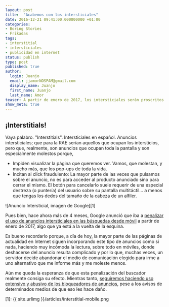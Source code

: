 ```yaml
---
layout: post
title:  "Acabemos con los intersticiales"
date: 2016-12-21 09:41:00.000000000 +01:00
categories:
- Boring Stories
- Frikadas
tags:
- interstitial
- intersticiales
- publicidad en internet
status: publish
type: post
published: true
author:
  login: Juanjo
  email: jjamorNOSPAM@gmail.com
  display_name: Juanjo
  first_name: Juanjo
  last_name: Amor
teaser: A partir de enero de 2017, los intersticiales serán proscritos por Google
show_meta: true
---
```


## ¡Interstitials! ##

Vaya palabro. "Interstitials". Intersticiales en español. Anuncios intersticiales; que para la
RAE serían aquellos que ocupan los intersticios, pero que, realmente, son
anuncios que ocupan toda la pantalla y son especialmente molestos porque,

 * Impiden visualizar la página que queremos ver. Vamos, que molestan, y mucho más, que los pop-ups de toda la vida.
 * Incitan al click fraudulento: La mayor parte de las veces que pulsamos sobre el anuncio, no es para acceder al producto anunciado sino para cerrar el mismo. El botón para cancelarlo suele requerir de una especial destreza (o puntería) del usuario sobre su pantalla multitáctil... a menos que tengas los dedos del tamaño de
la cabeza de un alfiler.

![Anuncio Intersticial, imagen de Google][1]

Pues bien, hace ahora más de 4 meses, Google anunció que iba a [penalizar el uso de anuncios
intersticiales en las búsquedas desde móvil][2] a partir de enero de 2017, algo que ya está
a la vuelta de la esquina.

Es bueno recordarlo porque, a día de hoy, la mayor parte de las páginas de actualidad en Internet
siguen incorporando este tipo de anuncios como si nada, haciendo muy incómoda la lectura, sobre
todo en móviles, donde deshacerse del anuncio resulta complicado y por lo que, muchas veces,
un servidor decide abandonar el medio de comunicación elegido para irme a uno alternativo que
me informe más y me moleste menos.

Aún me queda la esperanza de que esta penalización del buscador realmente consiga su efecto.
Mientras tanto, [seguiremos haciendo uso extensivo y abusivo de los bloqueadores de anuncios][3],
pese a los avisos de determinados medios de que eso les hace daño.

[1]: {{ site.urlimg }}/articles/interstitial-mobile.png

[2]: https://webmasters.googleblog.com/2016/08/helping-users-easily-access-content-on.html

[3]: https://blog.dramor.net/2015/10/si-pienso-seguir-bloqueando-anuncios/
